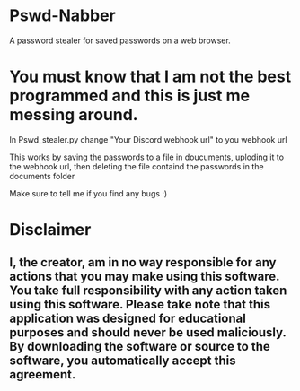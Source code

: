 # Pswd-Nabber
A password stealer for saved passwords on a web browser. 
# You must know that I am not the best programmed and this is just me messing around.

In Pswd_stealer.py change "Your Discord webhook url" to you webhook url

This works by saving the passwords to a file in doucuments, uploding it to the webhook url, then deleting the file containd the passwords in the documents folder

Make sure to tell me if you find any bugs :)

# Disclaimer
## I, the creator, am in no way responsible for any actions that you may make using this software. You take full responsibility with any action taken using this software. Please take note that this application was designed for educational purposes and should never be used maliciously. By downloading the software or source to the software, you automatically accept this agreement.
